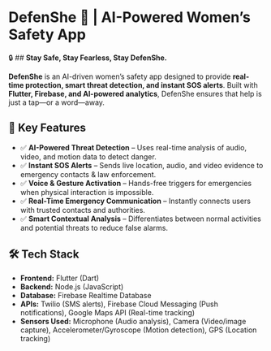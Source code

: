 # DefenShe 🚨 | AI-Powered Women’s Safety App 

🔒 ## **Stay Safe, Stay Fearless, Stay DefenShe.**  

**DefenShe** is an AI-driven women’s safety app designed to provide **real-time protection, smart threat detection, and instant SOS alerts**. Built with **Flutter, Firebase, and AI-powered analytics**, DefenShe ensures that help is just a tap—or a word—away.  

## **🌟 Key Features**  

- ✅ **AI-Powered Threat Detection** – Uses real-time analysis of audio, video, and motion data to detect danger.  
- ✅ **Instant SOS Alerts** – Sends live location, audio, and video evidence to emergency contacts & law enforcement.  
- ✅ **Voice & Gesture Activation** – Hands-free triggers for emergencies when physical interaction is impossible.  
- ✅ **Real-Time Emergency Communication** – Instantly connects users with trusted contacts and authorities.  
- ✅ **Smart Contextual Analysis** – Differentiates between normal activities and potential threats to reduce false alarms.  

## **🛠️ Tech Stack**  

- **Frontend:** Flutter (Dart)  
- **Backend:** Node.js (JavaScript)  
- **Database:** Firebase Realtime Database  
- **APIs:** Twilio (SMS alerts), Firebase Cloud Messaging (Push notifications), Google Maps API (Real-time tracking)  
- **Sensors Used:** Microphone (Audio analysis), Camera (Video/image capture), Accelerometer/Gyroscope (Motion detection), GPS (Location tracking)  

